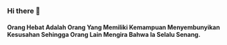### Hi there 👋
#### Orang Hebat Adalah Orang Yang Memiliki Kemampuan Menyembunyikan Kesusahan Sehingga Orang Lain Mengira Bahwa Ia Selalu Senang.
<!--
**Sixteen-Cyber-Team/Sixteen-Cyber-Team** is a ✨ _special_ ✨ repository because its `README.md` (this file) appears on your GitHub profile.

Here are some ideas to get you started:

- 🔭 I’m currently working on ...
- 🌱 I’m currently learning ...
- 👯 I’m looking to collaborate on ...
- 🤔 I’m looking for help with ...
- 💬 Ask me about ...
- 📫 How to reach me: ...
- 😄 Pronouns: ...
- ⚡ Fun fact: ...
-->
